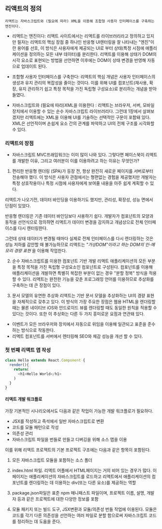 ## 리액트의 정의

`리액트는 자바스크립트와 (필요에 따라) XML을 이용해 조합형 사용자 인터페이스를 구축하는 엔진이다.`

 - 리액트는 엔진이다: 리액트 사이트에서는 리액트를 라이브러리라고 정의하고 있지만 필자는 리액트의 핵심 장점 중 하나인 반응형 UI렌터링을 잘 나타내는 "엔진"이란 용어를 선호, 이 방식은 사용자에게 제공되는 UI로 부터 상태(특정 시점에 애플리케이션을 정의하는 모든 내부 데이터)를 분리한다. 리액트를 이용해 상태가 DOM의 시각 요소로 표현되는 방법을 선언하면 이후에는 DOM이 상태 변경을 반영해 자동으로 업데이트 된다.


 - 조합형 사용자 인터페이스를 구축한다: 리액트의 핵심 개념은 사용자 인터페이스의 생성과 유지 관리의 복잡성을 줄이는 것이다. 이를 위해 UI를 컴포넌트(재사용, 확장, 유지 관리하기 쉽고 특정 목적을 가진 독립형 구성요소)로 분리하는 개념을 받아 들였다.


 - 자바스크립트와 (필요에 따라)XML을 이용한다 : 리액트는 브라우저, 서버, 모바일 장치에서 이용할 수 있는 순수 자바스크립트 라이브러리다. 그런데 1장에서 살펴보겠지만 리엑트에는 XML을 이용해 UI를 기술하는 선택적인 구문이 포함돼 있다. XML은 선언적이며 손쉽게 요소 간의 관계를 파악하고 UI의 전체 구조를 시각화할 수 있다.

### 리액트의 장점
 - 자바스크립트 MVC프래임워크는 이미 많이 나와 있다. 그렇다면 페이스북이 리액트를 개발한 이유, 그리고 여러분이 이를 이용하려고 하는 이유는 무엇인가?

1. 편리한 반응형 렌더링
(SPA)가 등장 전, 항상 완전히 새로운 페이지를 서버로부터 전송해야 했다. 이 방식은 사용자 관점에서는 형편없는 경험을 제공했지만 개발자는 특정 상호작용이나 특정 시점에 사용자에게 보여줄 내용을 아주 쉽게 계획할 수 있다.

리액트가 나오기전, 데이터 바인딩을 이용하기도 했지만, 관리성, 확장성, 성능 면에서 단점이 있었다.

반응형 렌더링은 기존 데이터 바인딩보다 사용하기 쉽다. 개발자가 컴포넌트의 모양과 동작을 선언식으로 정의하면 리액트가 데이터 변경을 감지하고 개념상으로 전체 인터페이스를 다시 렌터링한다.

 그런데 상태 데이터가 변경될 때마다 실제로 전체 인터페이스를 다시 렌더링하는 것은 성능 저하를 감안할 때 불가능하므로 리액트는 *"가상DOM"이라고 하는 DOM의 인-메모리 경량 표현* 을 이용해 작업한다.

2. 순수 자바스크립트를 이용한 컴포넌트 기반 개발
 리액트 애플리케이션의 모든 부분을 특정 목적을 가진 독립형 구성요소인 컴포넌트로 구성된다. 컴포넌트를 이용해 애플리케이션을 개발하면 특별히 복잡한 부분이 없는 경우 "분할 정복" 방식을 적용할 수 있다.
 리액트는 완전한 기능을 갖춘 프로그래밍 언어를 이용하므로 추상화를 구축하는 데 큰 장점이 있다.


3. 문서 모델의 유연한 추상화
 리액트는 기반 문서 모델을 추상화하는 UI의 경량 표현을 자체적으로 갖추고 있다.
이 방식의 가장 주요한 장점은 웹용 HTML을 렌더링할 때는 물론 네이티브 iOS와 안드로이드 뷰를 렌더링할 때도 동일한 원칙을 적용할 수 있다는 것이다. 또한 이 추상화는 다른 두 가지 흥미로운 요점과 연관돼 있다.
 - 이벤트가 모든 브라우저와 장치에서 자동으로 위임을 이용해 일관되고 표준을 준수하는 방식으로 작동한다.
 - 리액트 컴포넌트를 서버에서 렌터링해 SEO와 체감 성능을 개선 할 수 있다.


### 첫 번째 리액트 앱 작성
```javascript
class Hello extends React.Component {
  render(){
    return(
      <h1>Hello World</h1>
    )
  }
}
```

#### 리액트 개발 워크플로
 가장 기본적인 시나리오에서도 다음과 같은 작업이 가능한 개발 워크플로가 필요하다.

 - JSX를 작성하고 즉석에서 일반 자바스크립트로 변환
 - 코드를 모듈 패턴으로 작성
 - 의존성 관리
 - 자바스크립트 파일을 번들로 만들고 디버깅을 위해 소스 맵을 이용

이를 위해 리액트 프로젝트의 기본 프로젝트 구조에는 다음과 같은 항목이 포함된다.

 1. 모든 자바스크립트 모듈을 포함하는 소스 폴더

 2. index.html 파일. 리액트 어플에서 HTML페이지는 거의 비어 있는 경우가 많다. 이 페이지는 애플리케이션의 자바스크립트를 로드하고 리액트에서 애플리케이션의 컴포넌트를 렌더링하는 데 이용하는 div(또는 다른 요소)를 제공하는 역할

 3. package.json파일은 표준 npm 매니패스트 파일이며, 프로젝트 이름, 설명, 개발자 등과 같은 프로젝트에 대한 다양한 정보를 포함

 4. 모듈 패키지 또는 빌드 도구, JSX변환과 모듈/의존성 번들 작업에 이용된다. 모듈은 코드를 각기 다른 의존성을 선언하는 여러 파일로 분할 함으로써 자바스크립트 코드를 정리하는 데 도움을 준다.
